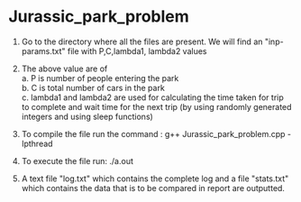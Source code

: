 # Jurassic_park_problem
1) Go to the directory where all the files are present. We will find an "inp-params.txt" file with P,C,lambda1, lambda2 values
2) The above value are of  
   a. P is number of people entering the park  
   b. C is total number of cars in the park  
   c. lambda1 and lambda2 are used for calculating the time taken for trip to complete and wait time for the next trip (by using randomly generated integers and using sleep functions) 

3) To compile the file run the command : g++ Jurassic_park_problem.cpp -lpthread

4) To execute the file run: ./a.out

5) A text file "log.txt" which contains the complete log and a file "stats.txt" which contains the data that is to be compared in report are outputted.
